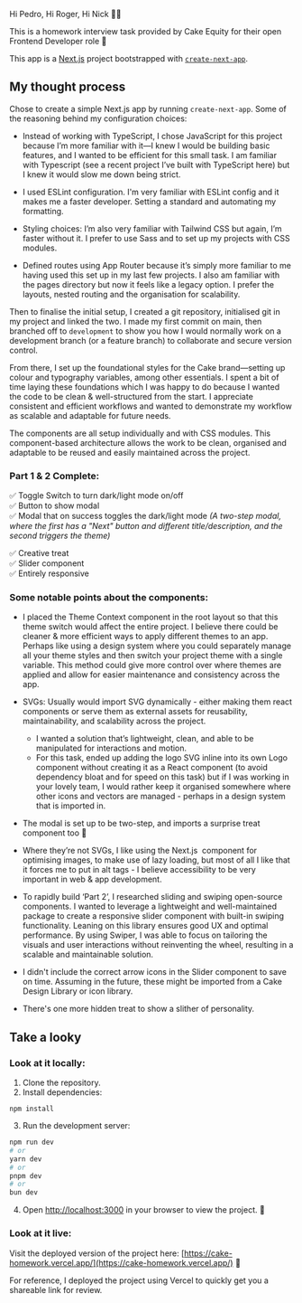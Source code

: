 Hi Pedro, Hi Roger, Hi Nick 👋🏼

This is a homework interview task provided by Cake Equity for their open Frontend Developer role 💫

This app is a [Next.js](https://nextjs.org) project bootstrapped with [`create-next-app`](https://nextjs.org/docs/app/api-reference/cli/create-next-app).

## My thought process

Chose to create a simple Next.js app by running `create-next-app`. Some of the reasoning behind my configuration choices: 

* Instead of working with TypeScript, I chose JavaScript for this project because I’m more familiar with it—I knew I would be building basic features, and I wanted to be efficient for this small task. I am familiar with Typescript (see a recent project I’ve built with TypeScript here) but I knew it would slow me down being strict. 

* I used ESLint configuration. I'm very familiar with ESLint config and it makes me a faster developer. Setting a standard and automating my formatting. 

* Styling choices:  I’m also very familiar with Tailwind CSS but again, I’m faster without it. I prefer to use Sass and to set up my projects with CSS modules. 

* Defined routes using App Router because it’s simply more familiar to me having used this set up in my last few projects. I also am familiar with the pages directory but now it feels like a legacy option. I prefer the layouts, nested routing and the organisation for scalability.

Then to finalise the initial setup, I created a git repository, initialised git in my project and linked the two. I made my first commit on main, then branched off to `development` to show you how I would normally work on a development branch (or a feature branch) to collaborate and secure version control. 

From there, I set up the foundational styles for the Cake brand—setting up colour and typography variables, among other essentials. I spent a bit of time laying these foundations which I was happy to do because I wanted the code to be clean & well-structured from the start. I appreciate consistent and efficient workflows and wanted to demonstrate my workflow as scalable and adaptable for future needs.

The components are all setup individually and with CSS modules. This component-based architecture allows the work to be clean, organised and adaptable to be reused and easily maintained across the project. 

### Part 1 & 2 Complete:

✅ Toggle Switch to turn dark/light mode on/off  
✅ Button to show modal  
✅ Modal that on success toggles the dark/light mode _(A two-step modal, where the first has a "Next" button and different title/description, and the second triggers the theme)_ 

✅ Creative treat  
✅ Slider component  
✅ Entirely responsive

### Some notable points about the components: 

* I placed the Theme Context component in the root layout so that this theme switch would affect the entire project. I believe there could be cleaner & more efficient ways to apply different themes to an app. Perhaps like using a design system  where you could separately manage all your theme styles and then switch your project theme with a single variable. This method could give more control over where themes are applied and allow for easier maintenance and consistency across the app.
  
* SVGs: Usually would import SVG dynamically - either making them react components or serve them as external assets for reusability, maintainability, and scalability across the project.
  * I wanted a solution that’s lightweight, clean, and able to be manipulated for interactions and motion.
  * For this task, ended up adding the logo SVG inline into its own Logo component without creating it as a React component (to avoid dependency bloat and for speed on this task) but if I was working in your lovely team, I would rather keep it organised somewhere where other icons and vectors are managed - perhaps in a design system that is imported in.
  
* The modal is set up to be two-step, and imports a surprise treat component too 🍰
  
* Where they’re not SVGs, I like using the Next.js <Image> component for optimising images, to make use of lazy loading, but most of all I like that it forces me to put in alt tags - I believe accessibility to be very important in web & app development.
  
* To rapidly build ‘Part 2’, I researched sliding and swiping open-source components. I wanted to leverage a lightweight and well-maintained package to create a responsive slider component with built-in swiping functionality. Leaning on this library ensures good UX and optimal performance. By using Swiper, I was able to focus on tailoring the visuals and user interactions without reinventing the wheel, resulting in a scalable and maintainable solution.
  
* I didn't include the correct arrow icons in the Slider component to save on time. Assuming in the future, these might be imported from a Cake Design Library or icon library.
  
* There's one more hidden treat to show a slither of personality. 

## Take a looky

### Look at it locally:

1. Clone the repository.
2. Install dependencies:
```
npm install
```
3. Run the development server:
```bash
npm run dev
# or
yarn dev
# or
pnpm dev
# or
bun dev
```
4. Open [http://localhost:3000](http://localhost:3000) in your browser to view the project. 🎉

### Look at it live:

Visit the deployed version of the project here: [https://cake-homework.vercel.app/](https://cake-homework.vercel.app/) 🎉

For reference, I deployed the project using Vercel to quickly get you a shareable link for review. 



